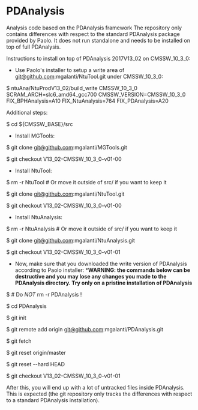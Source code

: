 # PDAnalysis
Analysis code based on the PDAnalysis framework
The repository only contains differences with respect to the standard PDAnalysis package provided by Paolo.
It does not run standalone and needs to be installed on top of full PDAnalysis.

Instructions to install on top of PDAnalysis 2017V13_02 on CMSSW_10_3_0:

- Use Paolo's installer to setup a write area of git@github.com:mgalanti/NtuTool.git under CMSSW_10_3_0:

$ ntuAna/NtuProdV13_02/build_write CMSSW_10_3_0 SCRAM_ARCH=slc6_amd64_gcc700 CMSSW_VERSION=CMSSW_10_3_0 FIX_BPHAnalysis=A10 FIX_NtuAnalysis=764 FIX_PDAnalysis=A20

Additional steps:

$ cd ${CMSSW_BASE}/src

- Install MGTools:

$ git clone git@github.com:mgalanti/MGTools.git

$ git checkout V13_02-CMSSW_10_3_0-v01-00

- Install NtuTool:

$ rm -r NtuTool # Or move it outside of src/ if you want to keep it

$ git clone git@github.com:mgalanti/NtuTool.git

$ git checkout V13_02-CMSSW_10_3_0-v01-00

- Install NtuAnalysis:

$ rm -r NtuAnalysis # Or move it outside of src/ if you want to keep it

$ git clone git@github.com:mgalanti/NtuAnalysis.git

$ git checkout V13_02-CMSSW_10_3_0-v01-01

- Now, make sure that you downloaded the write version of PDAnalysis according to Paolo installer:
***WARNING: the commands below can be destructive and you may lose any changes you made to the PDAnalysis directory. Try only on a pristine installation of PDAnalysis**

$ # Do *NOT* rm -r PDAnalysis !

$ cd PDAnalysis

$ git init

$ git remote add origin git@github.com:mgalanti/PDAnalysis.git

$ git fetch

$ git reset origin/master

$ git reset --hard HEAD

$ git checkout V13_02-CMSSW_10_3_0-v01-01

After this, you will end up with a lot of untracked files inside PDAnalysis. This is expected (the git repository only tracks the differences with respect to a standard PDAnalysis installation).
